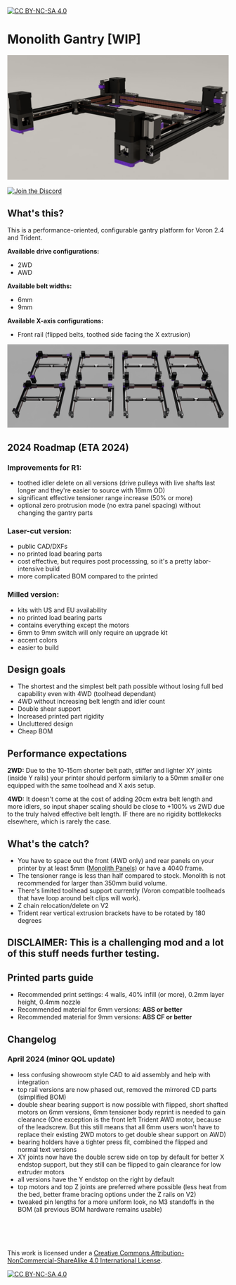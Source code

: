 [![CC BY-NC-SA 4.0][cc-by-nc-sa-shield]][cc-by-nc-sa]

# Monolith Gantry [WIP]

![1](Images/V2_9mm_front_rail.png)

[![Join the Discord](https://discord.com/api/guilds/1227971059764953230/widget.png?style=banner3)](https://discord.gg/JanBKxAzDz)

## What's this?
This is a performance-oriented, configurable gantry platform for Voron 2.4 and Trident.

**Available drive configurations:**
- 2WD
- AWD

**Available belt widths:**
- 6mm
- 9mm

**Available X-axis configurations:**
- Front rail (flipped belts, toothed side facing the X extrusion)

![2](Images/Monolith.png)

## 2024 Roadmap (ETA 2024)
### Improvements for R1:
- toothed idler delete on all versions (drive pulleys with live shafts last longer and they're easier to source with 16mm OD)
- significant effective tensioner range increase (50% or more)
- optional zero protrusion mode (no extra panel spacing) without changing the gantry parts

### Laser-cut version:
- public CAD/DXFs
- no printed load bearing parts
- cost effective, but requires post processsing, so it's a pretty labor-intensive build
- more complicated BOM compared to the printed

### Milled version:
- kits with US and EU availability
- no printed load bearing parts
- contains everything except the motors
- 6mm to 9mm switch will only require an upgrade kit
- accent colors
- easier to build
  
## Design goals
- The shortest and the simplest belt path possible without losing full bed capability even with 4WD (toolhead dependant)
- 4WD without increasing belt length and idler count
- Double shear support
- Increased printed part rigidity
- Uncluttered design
- Cheap BOM

## Performance expectations
**2WD:** Due to the 10-15cm shorter belt path, stiffer and lighter XY joints (inside Y rails) your printer should perform similarly to a 50mm smaller one equipped with the same toolhead and X axis setup.

**4WD:** It doesn't come at the cost of adding 20cm extra belt length and more idlers, so input shaper scaling should be close to +100% vs 2WD due to the truly halved effective belt length. IF there are no rigidity bottlekecks elsewhere, which is rarely the case.

## What's the catch?
- You have to space out the front (4WD only) and rear panels on your printer by at least 5mm ([Monolith Panels](https://github.com/CloakedWayne/Monolith_Panels)) or have a 4040 frame.
- The tensioner range is less than half compared to stock. Monolith is not recommended for larger than 350mm build volume.
- There's limited toolhead support currently (Voron compatible toolheads that have loop around belt clips will work).
- Z chain relocation/delete on V2
- Trident rear vertical extrusion brackets have to be rotated by 180 degrees

## DISCLAIMER: This is a challenging mod and a lot of this stuff needs further testing.

## Printed parts guide
- Recommended print settings: 4 walls, 40% infill (or more), 0.2mm layer height, 0.4mm nozzle
- Recommended material for 6mm versions: **ABS or better**
- Recommended material for 9mm versions: **ABS CF or better**

## Changelog
### April 2024 (minor QOL update)
- less confusing showroom style CAD to aid assembly and help with integration
- top rail versions are now phased out, removed the mirrored CD parts (simplified BOM)
- double shear bearing support is now possible with flipped, short shafted motors on 6mm versions, 6mm tensioner body reprint is needed to gain clearance (One exception is the front left Trident AWD motor, because of the leadscrew. But this still means that all 6mm users won't have to replace their existing 2WD motors to get double shear support on AWD)
- bearing holders have a tighter press fit, combined the flipped and normal text versions
- XY joints now have the double screw side on top by default for better X endstop support, but they still can be flipped to gain clearance for low extruder motors
- all versions have the Y endstop on the right by default
- top motors and top Z joints are preferred where possible (less heat from the bed, better frame bracing options under the Z rails on V2)
- tweaked pin lengths for a more uniform look, no M3 standoffs in the BOM (all previous BOM hardware remains usable)

<br/><br/><br/><br/>
This work is licensed under a
[Creative Commons Attribution-NonCommercial-ShareAlike 4.0 International License][cc-by-nc-sa].

[![CC BY-NC-SA 4.0][cc-by-nc-sa-image]][cc-by-nc-sa]

[cc-by-nc-sa]: http://creativecommons.org/licenses/by-nc-sa/4.0/
[cc-by-nc-sa-image]: https://licensebuttons.net/l/by-nc-sa/4.0/88x31.png
[cc-by-nc-sa-shield]: https://img.shields.io/badge/License-CC%20BY--NC--SA%204.0-lightgrey.svg
